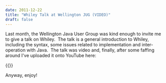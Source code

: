 ```yaml
---
date: 2011-12-22
title: "Whiley Talk at Wellington JUG (VIDEO)"
draft: false
---
```


Last month, the Wellington Java User Group was kind enough to invite me to give a talk on Whiley.  The talk is a general introduction to Whiley, including the syntax, some issues related to implementation and inter-operation with Java.  The talk was video and, finally, after some faffing around I've uploaded it onto YouTube here:

{{<youtube id="t-9epw8nhXU" center="true">}}

Anyway, enjoy!
